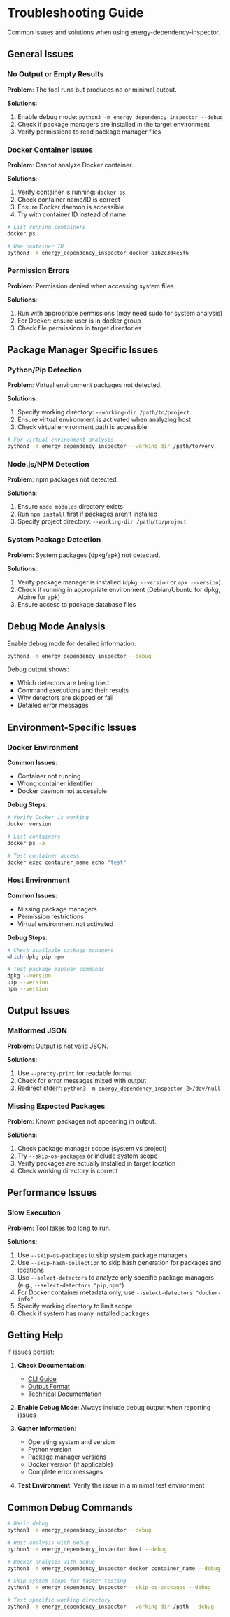 # Troubleshooting Guide

Common issues and solutions when using energy-dependency-inspector.

## General Issues

### No Output or Empty Results

**Problem**: The tool runs but produces no or minimal output.

**Solutions**:

1. Enable debug mode: `python3 -m energy_dependency_inspector --debug`
2. Check if package managers are installed in the target environment
3. Verify permissions to read package manager files

### Docker Container Issues

**Problem**: Cannot analyze Docker container.

**Solutions**:

1. Verify container is running: `docker ps`
2. Check container name/ID is correct
3. Ensure Docker daemon is accessible
4. Try with container ID instead of name

```bash
# List running containers
docker ps

# Use container ID
python3 -m energy_dependency_inspector docker a1b2c3d4e5f6
```

### Permission Errors

**Problem**: Permission denied when accessing system files.

**Solutions**:

1. Run with appropriate permissions (may need sudo for system analysis)
2. For Docker: ensure user is in docker group
3. Check file permissions in target directories

## Package Manager Specific Issues

### Python/Pip Detection

**Problem**: Virtual environment packages not detected.

**Solutions**:

1. Specify working directory: `--working-dir /path/to/project`
2. Ensure virtual environment is activated when analyzing host
3. Check virtual environment path is accessible

```bash
# For virtual environment analysis
python3 -m energy_dependency_inspector --working-dir /path/to/venv
```

### Node.js/NPM Detection

**Problem**: npm packages not detected.

**Solutions**:

1. Ensure `node_modules` directory exists
2. Run `npm install` first if packages aren't installed
3. Specify project directory: `--working-dir /path/to/project`

### System Package Detection

**Problem**: System packages (dpkg/apk) not detected.

**Solutions**:

1. Verify package manager is installed (`dpkg --version` or `apk --version`)
2. Check if running in appropriate environment (Debian/Ubuntu for dpkg, Alpine for apk)
3. Ensure access to package database files

## Debug Mode Analysis

Enable debug mode for detailed information:

```bash
python3 -m energy_dependency_inspector --debug
```

Debug output shows:

- Which detectors are being tried
- Command executions and their results
- Why detectors are skipped or fail
- Detailed error messages

## Environment-Specific Issues

### Docker Environment

**Common Issues**:

- Container not running
- Wrong container identifier
- Docker daemon not accessible

**Debug Steps**:

```bash
# Verify Docker is working
docker version

# List containers
docker ps -a

# Test container access
docker exec container_name echo "test"
```

### Host Environment

**Common Issues**:

- Missing package managers
- Permission restrictions
- Virtual environment not activated

**Debug Steps**:

```bash
# Check available package managers
which dpkg pip npm

# Test package manager commands
dpkg --version
pip --version
npm --version
```

## Output Issues

### Malformed JSON

**Problem**: Output is not valid JSON.

**Solutions**:

1. Use `--pretty-print` for readable format
2. Check for error messages mixed with output
3. Redirect stderr: `python3 -m energy_dependency_inspector 2>/dev/null`

### Missing Expected Packages

**Problem**: Known packages not appearing in output.

**Solutions**:

1. Check package manager scope (system vs project)
2. Try `--skip-os-packages` or include system scope
3. Verify packages are actually installed in target location
4. Check working directory is correct

## Performance Issues

### Slow Execution

**Problem**: Tool takes too long to run.

**Solutions**:

1. Use `--skip-os-packages` to skip system package managers
2. Use `--skip-hash-collection` to skip hash generation for packages and locations
3. Use `--select-detectors` to analyze only specific package managers (e.g., `--select-detectors "pip,npm"`)
4. For Docker container metadata only, use `--select-detectors "docker-info"`
5. Specify working directory to limit scope
6. Check if system has many installed packages

## Getting Help

If issues persist:

1. **Check Documentation**:
   - [CLI Guide](../usage/cli-guide.md)
   - [Output Format](../usage/output-format.md)
   - [Technical Documentation](../technical/)

2. **Enable Debug Mode**: Always include debug output when reporting issues

3. **Gather Information**:
   - Operating system and version
   - Python version
   - Package manager versions
   - Docker version (if applicable)
   - Complete error messages

4. **Test Environment**: Verify the issue in a minimal test environment

## Common Debug Commands

```bash
# Basic debug
python3 -m energy_dependency_inspector --debug

# Host analysis with debug
python3 -m energy_dependency_inspector host --debug

# Docker analysis with debug
python3 -m energy_dependency_inspector docker container_name --debug

# Skip system scope for faster testing
python3 -m energy_dependency_inspector --skip-os-packages --debug

# Test specific working directory
python3 -m energy_dependency_inspector --working-dir /path --debug
```
